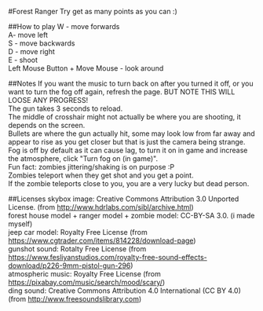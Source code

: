 #Forest Ranger
Try get as many points as you can :)

##How to play
W - move forwards<br>
A- move left<br>
S - move backwards<br>
D - move right<br>
E - shoot<br>
Left Mouse Button + Move Mouse - look around

##Notes
If you want the music to turn back on after you turned it off, or you want to turn the fog off again, refresh the page. BUT NOTE THIS WILL LOOSE ANY PROGRESS!<br>
The gun takes 3 seconds to reload.<br>
The middle of crosshair might not actually be where you are shooting, it depends on the screen. <br>
Bullets are where the gun actually hit, some may look low from far away and appear to rise as you get closer but that is just the camera being strange. <br>
Fog is off by default as it can cause lag, to turn it on in game and increase the atmosphere, click "Turn fog on (in game)".<br>
Fun fact: zombies jittering/shaking is on purpose :P<br>
Zombies teleport when they get shot and you get a point.<br>
If the zombie teleports close to you, you are a very lucky but dead person.

##Licenses
skybox image: Creative Commons Attribution 3.0 Unported License. (from http://www.hdrlabs.com/sibl/archive.html)<br>
forest house model + ranger model + zombie model: CC-BY-SA 3.0. (i made myself)<br>
jeep car model: Royalty Free License (from https://www.cgtrader.com/items/814228/download-page)<br>
gunshot sound: Rotalty Free License (from https://www.fesliyanstudios.com/royalty-free-sound-effects-download/p226-9mm-pistol-gun-296)<br>
atmospheric music: Royalty Free License (from https://pixabay.com/music/search/mood/scary/)<br>
ding sound: Creative Commons Attribution 4.0 International (CC BY 4.0) (from http://www.freesoundslibrary.com)